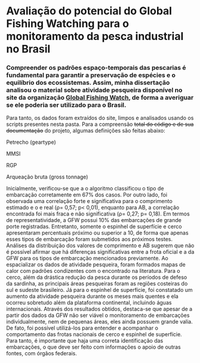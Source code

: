 # Avaliação do potencial do Global Fishing Watching para o monitoramento da pesca industrial no Brasil


### Compreender os padrões espaço-temporais das pescarias é fundamental para garantir a preservação de espécies e o equilíbrio dos ecossistemas. Assim, minha dissertação analisou o material sobre atividade pesqueira disponível no site da organização [Global Fishing Watch](https://globalfishingwatch.org/), de forma a averiguar se ele poderia ser utilizado para o Brasil.

Para tanto, os dados foram extraídos do site, limpos e analisados usando os scripts presentes nesta pasta. Para a compreensão ~~total do código e de sua documentação~~ do projeto, algumas definições são feitas abaixo:

Petrecho (geartype)

MMSI

RGP

Arqueação bruta (gross tonnage)

Inicialmente, verificou-se que a o algoritmo classificou o tipo de embarcação corretamente em 67% dos casos. Por outro lado, foi observada uma correlação forte e significativa para o comprimento estimado e o e real (ρ= 0,57; p< 0,01), enquanto para AB, a correlação encontrada foi mais fraca e não significativa (ρ= 0,27; p= 0,18).
Em termos de representatividade, a GFW possui 10% das embarcações de grande porte registradas. Entretanto, somente o espinhel de superfície e cerco apresentaram percentuais próximo ou superior a 10, de forma que apenas esses tipos de embarcação foram submetidos aos próximos testes. Análises da distribuição dos valores de comprimento e AB sugerem que não é possível afirmar que há diferenças significativas entre a frota oficial e a da GFW para os tipos de embarcação mencionados previamente.
Ao espacializar os dados de atividade pesqueira, foram formados mapas de calor com padrões condizentes com o encontrado na literatura. Para o cerco, além da drástica redução da pesca durante os períodos de defeso da sardinha, as principais áreas pesqueiras foram as regiões costeiras do sul e sudeste brasileiro. Já para o espinhel de superfície, foi constatado um aumento da atividade pesqueira durante os meses mais quentes e ela ocorreu sobretudo além da plataforma continental, incluindo águas internacionais.
Através dos resultados obtidos, destaca-se que apesar de a partir dos dados da GFW não ser viável o monitoramento de embarcações individualmente, nem de pequenas áreas, eles ainda possuem grande valia. De fato, foi possível utilizá-los para entender e acompanhar o comportamento das frotas nacionais de cerco e espinhel de superfície. Para tanto, é importante que haja uma correta identificação das embarcações, o que deve ser feito com informações o apoio de outras fontes, com órgãos federais.
